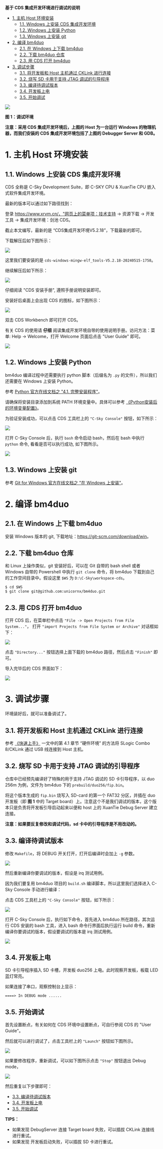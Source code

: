 **基于 CDS 集成开发环境进行调试的说明**

<!-- TOC -->

- [1. 主机 Host 环境安装](#1-主机-host-环境安装)
	- [1.1. Windows 上安装 CDS 集成开发环境](#11-windows-上安装-cds-集成开发环境)
	- [1.2. Windows 上安装 Python](#12-windows-上安装-python)
	- [1.3. Windows 上安装 git](#13-windows-上安装-git)
- [2. 编译 bm4duo](#2-编译-bm4duo)
	- [2.1. 在 Windows 上下载 bm4duo](#21-在-windows-上下载-bm4duo)
	- [2.2. 下载 bm4duo 仓库](#22-下载-bm4duo-仓库)
	- [2.3. 用 CDS 打开 bm4duo](#23-用-cds-打开-bm4duo)
- [3. 调试步骤](#3-调试步骤)
	- [3.1. 将开发板和 Host 主机通过 CKLink 进行连接](#31-将开发板和-host-主机通过-cklink-进行连接)
	- [3.2. 烧写 SD 卡用于支持 JTAG 调试的引导程序](#32-烧写-sd-卡用于支持-jtag-调试的引导程序)
	- [3.3. 编译待调试版本](#33-编译待调试版本)
	- [3.4. 开发板上电](#34-开发板上电)
	- [3.5. 开始调试](#35-开始调试)

<!-- /TOC -->


![](./diagrams/Debug-Env.png)

**图 1：调试环境**

**注意：采用 CDS 集成开发环境后，上图的 Host 为一台运行 Windows 的物理机器，而我们安装的 CDS 集成开发环境包括了上图的 Debugger Server 和 GDB。**

# 1. 主机 Host 环境安装

## 1.1. Windows 上安装 CDS 集成开发环境

CDS 全称是 C-Sky Development Suite，即 C-SKY CPU & XuanTie CPU 嵌入式软件集成开发环境。

最新的版本可以通过如下路径找到：

登录 https://www.xrvm.cn/，"网页上的菜单项：技术支持 -> 资源下载 -> 开发工具 -> 集成开发环境：剑池 CDS。

截止本文编写，最新的是 “CDS集成开发环境V5.2.18”，下载最新的即可。

下载解压后如下图所示：

![](./diagrams/cds-zip.png)

这里我们要安装的是 `cds-windows-mingw-elf_tools-V5.2.18-20240515-1758`。

继续解压后如下所示：

![](./diagrams/cds-install.png)

仔细阅读 "CDS 安装手册", 遵照手册说明安装即可。

安装好后桌面上会出现 CDS 的图标，如下图所示：

![](./diagrams/cds-install2.png)

双击 CDS Workbench 即可打开 CDS。

有关 CDS 的使用请 **仔细** 阅读集成开发环境自带的使用说明手册。访问方法：菜单: Help -> Welcome，打开 Welcome 页面后点击 "User Guide" 即可。

![](./diagrams/cds-welcome.png)

## 1.2. Windows 上安装 Python

bm4duo 编译过程中还需要执行 python 脚本（后缀名为 `.py` 的文件），所以我们还需要在 Windows 上安装 Python。

参考 [Python 官方在线文档之 "4.1. 完整安装程序"][3]。

请确保将安装目录添加到系统 PATH 环境变量中。具体可以参考 [《Python安装后的环境变量配置》][4]。

为验证安装成功，可以点击 CDS 工具栏上的 `"C-Sky Console"` 按钮，如下所示：

![](./diagrams/cds-console.png)

打开 C-Sky Console 后，执行 `bash` 命令启动 bash，然后在 bash 中执行 `python` 命令, 看看是否可以执行成功, 如下图所示。

![](./diagrams/cds-python.png)

## 1.3. Windows 上安装 git

参考 [Git for Windows 官方在线文档之 "在 Windows 上安装"][2]。

# 2. 编译 bm4duo

## 2.1. 在 Windows 上下载 bm4duo

安装 Windows 版本的 git, 下载地址：<https://git-scm.com/download/win>。

## 2.2. 下载 bm4duo 仓库

和 Linux 上操作类似，git 安装好后，可以在 Git 自带的 bash shell 或者 Windows 自带的 Powershell 中执行 `git clone` 命令，将 bm4duo 下载到自己的工作空间目录中。假设这里 `$WS` 为 `D:\C-Sky\workspace-cds`。

```shell
$ cd $WS
$ git clone git@github.com:unicornx/bm4duo.git
```

## 2.3. 用 CDS 打开 bm4duo

打开 CDS 后，在菜单栏中点击 `"File -> Open Projects from File System..."`， 打开 `"import Projects from File System or Archive"` 对话框如下：

![](./diagrams/cds-open-project.png)

点击 `"Directory..."` 按钮选择上面下载的 bm4duo 路径，然后点击 `"Finish"` 即可。

导入完毕后的 CDS 界面如下：

![](./diagrams/cds-project.png)

# 3. 调试步骤

环境装好后，就可以准备调试了。

## 3.1. 将开发板和 Host 主机通过 CKLink 进行连接

参考 [《快速上手》][1] 一文中的第 4.1 章节 “硬件环境” 的方法将 SLogic Combo 8/CKLink 通过 USB 线连接到 Host 主机。

## 3.2. 烧写 SD 卡用于支持 JTAG 调试的引导程序

仓库中已经预先编译好了特殊的用于支持 JTAG 调试的 SD 卡引导程序，以 duo 256m 为例，文件为 bm4duo 下的 `prebuild/duo256/fip.bin`。

将这个版本生成的 `fip.bin` 烧写入 SD-card 的第一个 FAT32 分区，并插在 duo 开发板（即 **图 1** 中的 Target board）上。注意这个不是我们调试的版本，这个版本只是负责将开发板引导启动起来以便和 host 上的 XuanTie Debug Server 建立连接。

**注意：如果要反复修改和调试代码，sd 卡中的引导程序是不用改动的。**

## 3.3. 编译待调试版本

修改 `Makefile`，将 DEBUG 开关打开，打开后编译时会加上 `-g` 参数。

![](./diagrams/cds-make-debug.png)

然后重新编译你要调试的版本，假设是 irq 测试用例。

因为我们要复用 bm4duo 项目的 `build.sh` 编译脚本，所以这里我们选择进入 C-Sky Console 手动进行编译：

点击 CDS 工具栏上的 `"C-Sky Console"` 按钮，如下所示：

![](./diagrams/cds-console.png)

打开 C-Sky Console 后，执行如下命令，首先进入 bm4duo 所在路径，其次运行 CDS 安装的 bash 工具，进入 bash 命令行界面后执行运行 build 命令，重新编译你要调试的版本，假设要调试的版本是 irq 测试用例。

![](./diagrams/cds-console-build.png)

## 3.4. 开发板上电

SD 卡引导程序插入 SD 卡槽，开发板 duo256 上电。此时观察开发板，板载 LED 蓝灯常亮。

如果连接了串口，观察控制台上显示：

```
====> In DEBUG mode ......
```

## 3.5. 开始调试

首先设置断点，有关如何在 CDS 环境中设置断点，可自行参阅 CDS 的 "User Guide"。

然后就可以进行调试了，点击工具栏上的 `"Launch"` 按钮如下图所示。

![](./diagrams/cds-debug.png)


如果要修改程序，重新调试，可以如下图所示点击 `"Stop"` 按钮退出 Debug mode，

![](./diagrams/cds-debug-stop.png)

然后重复以下步骤即可：

- [3.3. 编译待调试版本](#33-编译待调试版本)
- [3.4. 开发板上电](#34-开发板上电)
- [3.5. 开始调试](#35-开始调试)

**TIPS：**

- 如果发现 DebugServer 连接 Target board 失败，可以插拔 CKLink 连接线进行重试。
- 如果发现 开发板启动失败，可以插拔 SD 卡进行重试。


[1]:./quick_guide.md
[2]:https://git-scm.com/book/zh/v2/%E8%B5%B7%E6%AD%A5-%E5%AE%89%E8%A3%85-Git
[3]:https://docs.python.org/zh-cn/3/using/windows.html#windows-full
[4]:https://blog.csdn.net/qq_40584683/article/details/126954120






